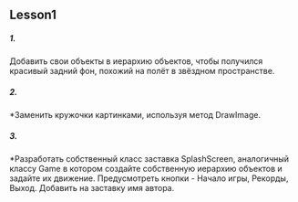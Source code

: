 ﻿## Lesson1

##### 1.
Добавить свои объекты в иерархию объектов, чтобы получился красивый задний фон, похожий на полёт в звёздном пространстве.

##### 2.
*Заменить кружочки картинками, используя метод DrawImage.

##### 3.
*Разработать собственный класс заставка SplashScreen, аналогичный классу Game в котором создайте собственную иерархию объектов и задайте их движение. 
Предусмотреть кнопки - Начало игры, Рекорды, Выход. Добавить на заставку имя автора.